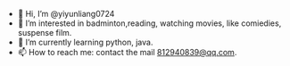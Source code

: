 - 👋 Hi, I’m @yiyunliang0724
- 👀 I’m interested in badminton,reading, watching movies, like comiedies, suspense film.
- 🌱 I’m currently learning python, java.
- 📫 How to reach me: contact the mail 812940839@qq.com.

<!---
yiyunliang0724/yiyunliang0724 is a ✨ special ✨ repository because its `README.md` (this file) appears on your GitHub profile.
You can click the Preview link to take a look at your changes.
--->

